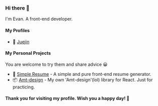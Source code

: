 ### Hi there 👋
I'm Evan. A front-end developer.

#### My Profiles
- 📙 [Juejin](https://juejin.cn/user/427030498524711)

#### My Personal Projects
You are welcome to try them and share advice 😀

- 📄 [Simple Resume](https://evankwolf.github.io/simple-resume/) - A simple and pure front-end resume generator. 
- 📦 [Amt-design](https://evankwolf.github.io/amtd/) - My own 'Amt-design'(lol) library for React. Just for practicing.

 #### Thank you for visiting my profile. Wish you a happy day! 👏  

<!--
**evanryuu/evanryuu** is a ✨ _special_ ✨ repository because its `README.md` (this file) appears on your GitHub profile.

Here are some ideas to get you started:

- 🔭 I’m currently working on ...
- 🌱 I’m currently learning ...
- 👯 I’m looking to collaborate on ...
- 🤔 I’m looking for help with ...
- 💬 Ask me about ...
- 📫 How to reach me: ...
- 😄 Pronouns: ...
- ⚡ Fun fact: ...
-->
